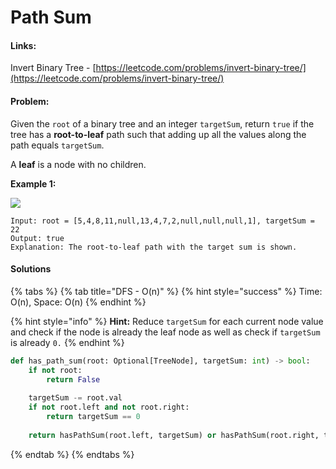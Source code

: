 # Path Sum

#### Links:

Invert Binary Tree - [https://leetcode.com/problems/invert-binary-tree/](https://leetcode.com/problems/invert-binary-tree/)

#### Problem:

Given the `root` of a binary tree and an integer `targetSum`, return `true` if the tree has a **root-to-leaf** path such that adding up all the values along the path equals `targetSum`.

A **leaf** is a node with no children.

**Example 1:**

![](https://assets.leetcode.com/uploads/2021/01/18/pathsum1.jpg)

```
Input: root = [5,4,8,11,null,13,4,7,2,null,null,null,1], targetSum = 22
Output: true
Explanation: The root-to-leaf path with the target sum is shown.
```

#### Solutions

{% tabs %}
{% tab title="DFS - O(n)" %}
{% hint style="success" %}
Time: O(n), Space: O(n)
{% endhint %}

{% hint style="info" %}
**Hint:** Reduce `targetSum` for each current node value and check if the node is already the leaf node as well as check if `targetSum` is already `0.`
{% endhint %}

```python
def has_path_sum(root: Optional[TreeNode], targetSum: int) -> bool:
    if not root:
        return False
    
    targetSum -= root.val
    if not root.left and not root.right:
        return targetSum == 0
    
    return hasPathSum(root.left, targetSum) or hasPathSum(root.right, targetSum)
```
{% endtab %}
{% endtabs %}
